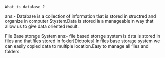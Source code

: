     What is dataBase ?
ans:- Database is a collection of information that is stored in structred and organize in computer Stystem.Data is stored in a manageable in way  that allow us to give data oriented result. 


File Base storage System
ans:- file based storage system is data is stored in files and that files stored in folder[Dictroies] 
 In files base storage system we can easily copied data to multiple location.Easy to manage all flies and folders.